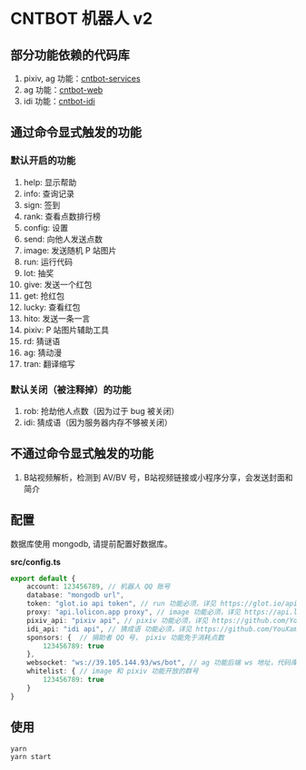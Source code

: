 # CNTBOT 机器人 v2

## 部分功能依赖的代码库

1. pixiv, ag 功能：[cntbot-services](https://github.com/YouXam/cntbot-services) 
2. ag 功能：[cntbot-web](https://github.com/YouXam/cntbot-web)
3. idi 功能：[cntbot-idi](https://github.com/YouXam/cntbot-idi)

## 通过命令显式触发的功能

### 默认开启的功能

1. help: 显示帮助
2. info: 查询记录
3. sign: 签到
4. rank: 查看点数排行榜
5. config: 设置
6. send: 向他人发送点数
7. image: 发送随机 P 站图片
8. run: 运行代码
9. lot: 抽奖
10. give: 发送一个红包
11. get: 抢红包
12. lucky: 查看红包
13. hito: 发送一条一言
14. pixiv: P 站图片辅助工具
15. rd: 猜谜语
16. ag: 猜动漫
17. tran: 翻译缩写


### 默认关闭（被注释掉）的功能

1. rob: 抢劫他人点数（因为过于 bug 被关闭）
2. idi: 猜成语（因为服务器内存不够被关闭）

## 不通过命令显式触发的功能

1. B站视频解析，检测到 AV/BV 号，B站视频链接或小程序分享，会发送封面和简介

## 配置

数据库使用 mongodb, 请提前配置好数据库。

**src/config.ts**

```typescript
export default {
    account: 123456789, // 机器人 QQ 账号
    database: "mongodb url",
    token: "glot.io api token", // run 功能必须，详见 https://glot.io/api
    proxy: "api.lolicon.app proxy", // image 功能必须，详见 https://api.lolicon.app/#/setu?id=%e8%af%b7%e6%b1%82
    pixiv_api: "pixiv api", // pixiv 功能必须，详见 https://github.com/YouXam/cntbot-services
    idi_api: "idi api", // 猜成语 功能必须，详见 https://github.com/YouXam/cntbot-idi
    sponsors: {  // 捐助者 QQ 号， pixiv 功能免于消耗点数
        123456789: true
    },
    websocket: "ws://39.105.144.93/ws/bot", // ag 功能后端 ws 地址，代码库：https://github.com/YouXam/cntbot-web
    whitelist: { // image 和 pixiv 功能开放的群号
        123456789: true
    }
}
```

## 使用

```sh
yarn
yarn start
```
